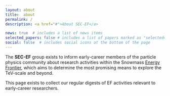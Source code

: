 ```yaml
---
layout: about
title:  about
permalink: /
description: <a href="#">About SEC-EF</a>

news: true  # includes a list of news items
selected_papers: false # includes a list of papers marked as "selected={true}"
social: false  # includes social icons at the bottom of the page
---
```


<p>The <b>SEC-EF</b> group exists to inform early-career members of the particle physics community about research activities within the Snowmass <a href="https://snowmass21.org/energy/start">Energy Frontier</a>, which aims to determine the most promising means to explore the TeV-scale and beyond.</p>

<p>This page exists to collect our regular digests of EF activities relevant to early-career researchers.</p>
